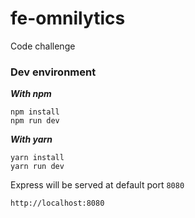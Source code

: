 # fe-omnilytics
Code challenge

### Dev environment
***With npm***
```
npm install
npm run dev
```

***With yarn***
```
yarn install
yarn run dev
```
Express will be served at default port `8080`
```
http://localhost:8080
```
